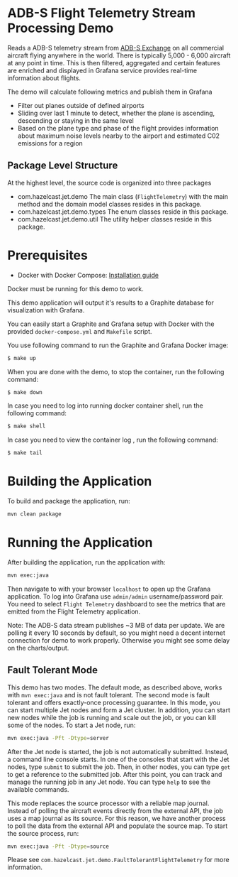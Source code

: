 # ADB-S Flight Telemetry Stream Processing Demo

Reads a ADB-S telemetry stream from [ADB-S Exchange](https://www.adsbexchange.com/) on all commercial aircraft flying anywhere in the world.
There is typically 5,000 - 6,000 aircraft at any point in time.
This is then filtered, aggregated and certain features are enriched and displayed in Grafana
 service provides real-time information about flights.


The demo will calculate following metrics and publish them in Grafana
- Filter out planes outside of defined airports
- Sliding over last 1 minute to detect, whether the plane is ascending, descending or staying in the same level 
- Based on the plane type and phase of the flight provides information about maximum noise levels nearby to the airport and estimated C02 emissions for a region

## Package Level Structure
At the highest level, the source code is organized into three packages

- com.hazelcast.jet.demo       The main class (`FlightTelemetry`) with the main method and the domain model classes resides in this package.
- com.hazelcast.jet.demo.types The enum classes reside in this package.
- com.hazelcast.jet.demo.util  The utility helper classes reside in this package.


# Prerequisites

- Docker with Docker Compose: [Installation guide](https://docs.docker.com/install/)

Docker must be running for this demo to work. 

This demo application will output it's results to a Graphite database for visualization with Grafana.

You can easily start a Graphite and Grafana setup with Docker with the provided `docker-compose.yml` and  `Makefile` script.

You use following command to run the Graphite and Grafana Docker image:

```bash
$ make up
```

When you are done with the demo, to stop the container, run the following command:
```bash
$ make down
```

In case you need to log into running docker container shell, run the following command:
```bash
$ make shell
```

In case you need to view the container log , run the following command:
```bash
$ make tail
```

# Building the Application

To build and package the application, run:

```bash
mvn clean package
```

# Running the Application

After building the application, run the application with:

```bash
mvn exec:java
```

Then navigate to with your browser `localhost` to open up the Grafana application.
To log into Grafana use `admin/admin` username/password pair. 
You need to select `Flight Telemetry` dashboard to see the metrics 
that are emitted from the Flight Telemetry application.

Note: The ADB-S data stream publishes ~3 MB of data per update. We are polling it every 10 seconds by default, so you might need a decent internet connection for demo to work properly. Otherwise you might see some delay on the charts/output.

## Fault Tolerant Mode

This demo has two modes. The default mode, as described above, works with `mvn exec:java` and is not fault tolerant. 
The second mode is fault tolerant and offers exactly-once processing guarantee. In this mode, you can start multiple 
Jet nodes and form a Jet cluster. In addition, you can start new nodes while the job is running and scale out the job,
or you can kill some of the nodes. To start a Jet node, run: 

```bash
mvn exec:java -Pft -Dtype=server
```

After the Jet node is started, the job is not automatically submitted. Instead, a command line console starts. 
In one of the consoles that start with the Jet nodes, type `submit` to submit the job. Then, in other nodes, 
you can type `get` to get a reference to the submitted job. After this point, you can track and manage the 
running job in any Jet node. You can type `help` to see the available commands.     

This mode replaces the source processor with a reliable map journal. Instead of polling the aircraft events directly 
from the external API, the job uses a map journal as its source. For this reason, we have another process to poll the 
data from the external API and populate the source map. To start the source process, run:
```bash
mvn exec:java -Pft -Dtype=source
```

Please see `com.hazelcast.jet.demo.FaultTolerantFlightTelemetry` for more information.
